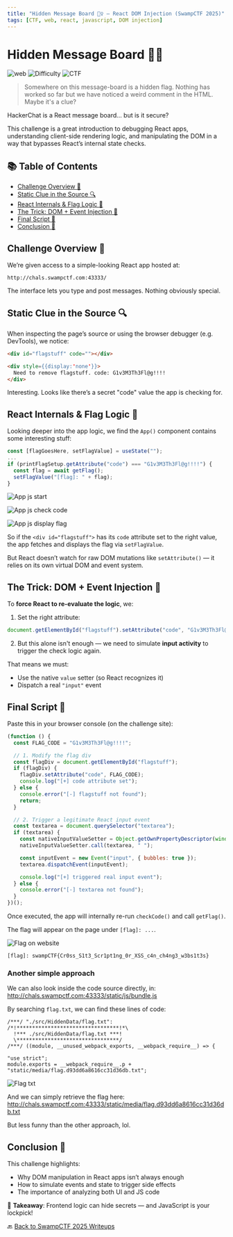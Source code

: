 ```yaml
---
title: "Hidden Message Board 🕵️‍♀️ – React DOM Injection (SwampCTF 2025)"
tags: [CTF, web, react, javascript, DOM injection]
---
```


# Hidden Message Board 🕵️‍♀️

![web](https://img.shields.io/badge/category-Web-blue)
![Difficulty](https://img.shields.io/badge/difficulty-Easy-green)
![CTF](https://img.shields.io/badge/Event-SwampCTF%202025-purple)

> Somewhere on this message-board is a hidden flag. Nothing has worked so far but we have noticed a weird comment in the HTML. Maybe it's a clue?

HackerChat is a React message board… but is it secure?

This challenge is a great introduction to debugging React apps, understanding client-side rendering logic, and manipulating the DOM in a way that bypasses React’s internal state checks.

## 📚 Table of Contents

- [Challenge Overview 🧩](#challenge-overview-)
- [Static Clue in the Source 🔍](#static-clue-in-the-source-)
- [React Internals & Flag Logic 🧠](#react-internals--flag-logic-)
- [The Trick: DOM + Event Injection 🎯](#the-trick-dom--event-injection-)
- [Final Script 🧪](#final-script-)
- [Conclusion 🚪](#conclusion-)

## Challenge Overview 🧩

We’re given access to a simple-looking React app hosted at:

```
http://chals.swampctf.com:43333/
```

The interface lets you type and post messages. Nothing obviously special.

## Static Clue in the Source 🔍

When inspecting the page’s source or using the browser debugger (e.g. DevTools), we notice:

```html
<div id="flagstuff" code=""></div>

<div style={{display:'none'}}>
  Need to remove flagstuff. code: G1v3M3Th3Fl@g!!!!
</div>
```

Interesting. Looks like there’s a secret "code" value the app is checking for.

## React Internals & Flag Logic 🧠

Looking deeper into the app logic, we find the `App()` component contains some interesting stuff:

```javascript
const [flagGoesHere, setFlagValue] = useState("");
...
if (printFlagSetup.getAttribute("code") === "G1v3M3Th3Fl@g!!!!") {
  const flag = await getFlag();
  setFlagValue("[flag]: " + flag);
}
```

![App js start](https://github.com/user-attachments/assets/dcb155f2-aae6-4692-b199-6f0fa46fa428)

![App js check code](https://github.com/user-attachments/assets/bc8cf950-b858-4cc7-b245-90fd00ba5f73)

![App js display flag](https://github.com/user-attachments/assets/95a6cba4-4f67-4f32-a1c2-173f4640838b)

So if the `<div id="flagstuff">` has its `code` attribute set to the right value, the app fetches and displays the flag via `setFlagValue`.

But React doesn’t watch for raw DOM mutations like `setAttribute()` — it relies on its own virtual DOM and event system.

## The Trick: DOM + Event Injection 🎯

To **force React to re-evaluate the logic**, we:

1. Set the right attribute:
```js
document.getElementById("flagstuff").setAttribute("code", "G1v3M3Th3Fl@g!!!!");
```

2. But this alone isn't enough — we need to simulate **input activity** to trigger the check logic again.

That means we must:
- Use the native `value` setter (so React recognizes it)
- Dispatch a real `"input"` event

## Final Script 🧪

Paste this in your browser console (on the challenge site):

```js
(function () {
  const FLAG_CODE = "G1v3M3Th3Fl@g!!!!";

  // 1. Modify the flag div
  const flagDiv = document.getElementById("flagstuff");
  if (flagDiv) {
    flagDiv.setAttribute("code", FLAG_CODE);
    console.log("[+] code attribute set");
  } else {
    console.error("[-] flagstuff not found");
    return;
  }

  // 2. Trigger a legitimate React input event
  const textarea = document.querySelector("textarea");
  if (textarea) {
    const nativeInputValueSetter = Object.getOwnPropertyDescriptor(window.HTMLTextAreaElement.prototype, "value").set;
    nativeInputValueSetter.call(textarea, " ");

    const inputEvent = new Event("input", { bubbles: true });
    textarea.dispatchEvent(inputEvent);

    console.log("[+] triggered real input event");
  } else {
    console.error("[-] textarea not found");
  }
})();
```

Once executed, the app will internally re-run `checkCode()` and call `getFlag()`. 

The flag will appear on the page under `[flag]: ...`.

![Flag on website](https://github.com/user-attachments/assets/cbfd8311-81ba-4602-987a-16cdc4438bff)

`[flag]: swampCTF{Cr0ss_S1t3_Scr1pt1ng_0r_XSS_c4n_ch4ng3_w3bs1t3s}`

### Another simple approach

We can also look inside the code source directly, in: http://chals.swampctf.com:43333/static/js/bundle.js

By searching `flag.txt`, we can find these lines of code: 

```
/***/ "./src/HiddenData/flag.txt":
/*!*********************************!*\
  !*** ./src/HiddenData/flag.txt ***!
  \*********************************/
/***/ ((module, __unused_webpack_exports, __webpack_require__) => {

"use strict";
module.exports = __webpack_require__.p + "static/media/flag.d93dd6a8616cc31d36db.txt";
```

![Flag txt](https://github.com/user-attachments/assets/93ad177c-3cd7-40af-b1be-c1716c8675c8)

And we can simply retrieve the flag here: http://chals.swampctf.com:43333/static/media/flag.d93dd6a8616cc31d36db.txt

But less funny than the other approach, lol.

## Conclusion 🚪

This challenge highlights:

- Why DOM manipulation in React apps isn’t always enough
- How to simulate events and state to trigger side effects
- The importance of analyzing both UI and JS code

🧠 **Takeaway**: Frontend logic can hide secrets — and JavaScript is your lockpick!

🔙 [Back to SwampCTF 2025 Writeups](../../)
